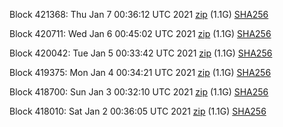 Block 421368: Thu Jan  7 00:36:12 UTC 2021 [zip](https://dash-bootstrap.ams3.digitaloceanspaces.com/testnet/2021-01-07/bootstrap.dat.zip) (1.1G) [SHA256](https://dash-bootstrap.ams3.digitaloceanspaces.com/testnet/2021-01-07/sha256.txt)

Block 420711: Wed Jan  6 00:45:02 UTC 2021 [zip](https://dash-bootstrap.ams3.digitaloceanspaces.com/testnet/2021-01-06/bootstrap.dat.zip) (1.1G) [SHA256](https://dash-bootstrap.ams3.digitaloceanspaces.com/testnet/2021-01-06/sha256.txt)

Block 420042: Tue Jan  5 00:33:42 UTC 2021 [zip](https://dash-bootstrap.ams3.digitaloceanspaces.com/testnet/2021-01-05/bootstrap.dat.zip) (1.1G) [SHA256](https://dash-bootstrap.ams3.digitaloceanspaces.com/testnet/2021-01-05/sha256.txt)

Block 419375: Mon Jan  4 00:34:21 UTC 2021 [zip](https://dash-bootstrap.ams3.digitaloceanspaces.com/testnet/2021-01-04/bootstrap.dat.zip) (1.1G) [SHA256](https://dash-bootstrap.ams3.digitaloceanspaces.com/testnet/2021-01-04/sha256.txt)

Block 418700: Sun Jan  3 00:32:10 UTC 2021 [zip](https://dash-bootstrap.ams3.digitaloceanspaces.com/testnet/2021-01-03/bootstrap.dat.zip) (1.1G) [SHA256](https://dash-bootstrap.ams3.digitaloceanspaces.com/testnet/2021-01-03/sha256.txt)

Block 418010: Sat Jan  2 00:36:05 UTC 2021 [zip](https://dash-bootstrap.ams3.digitaloceanspaces.com/testnet/2021-01-02/bootstrap.dat.zip) (1.1G) [SHA256](https://dash-bootstrap.ams3.digitaloceanspaces.com/testnet/2021-01-02/sha256.txt)

